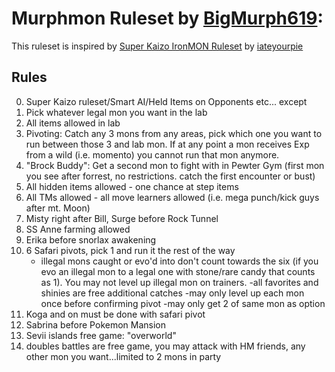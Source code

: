 # Murphmon Ruleset by [BigMurph619](https://www.twitch.tv/bigmurph619):

This ruleset is inspired by [Super Kaizo IronMON Ruleset](https://github.com/PyroMikeGit/SuperKaizoIronMON) by [iateyourpie](https://www.twitch.tv/iateyourpie)

## Rules

0. Super Kaizo ruleset/Smart AI/Held Items on Opponents etc... except
1. Pick whatever legal mon you want in the lab
2. All items allowed in lab
3. Pivoting: Catch any 3 mons from any areas, pick which one you want to run between those 3 and lab mon. If at any point a mon receives Exp from a wild (i.e. momento) you cannot run that mon anymore.
4. "Brock Buddy": Get a second mon to fight with in Pewter Gym (first mon you see after forrest, no restrictions. catch the first encounter or bust)
5. All hidden items allowed - one chance at step items
6. All TMs allowed - all move learners allowed (i.e. mega punch/kick guys after mt. Moon)
7. Misty right after Bill, Surge before Rock Tunnel
8. SS Anne farming allowed
9. Erika before snorlax awakening
10. 6 Safari pivots, pick 1 and run it the rest of the way
    - illegal mons caught or evo'd into don't count towards the six (if you evo an illegal mon to a legal one with stone/rare candy that counts as 1). You may not level up illegal mon on trainers.
    -all favorites and shinies are free additional catches 
    -may only level up each mon once before confirming pivot
    -may only get 2 of same mon as option
11. Koga and on must be done with safari pivot
12. Sabrina before Pokemon Mansion
13. Sevii islands free game: "overworld"
14. doubles battles are free game, you may attack with HM friends, any other mon you want...limited to 2 mons in party
